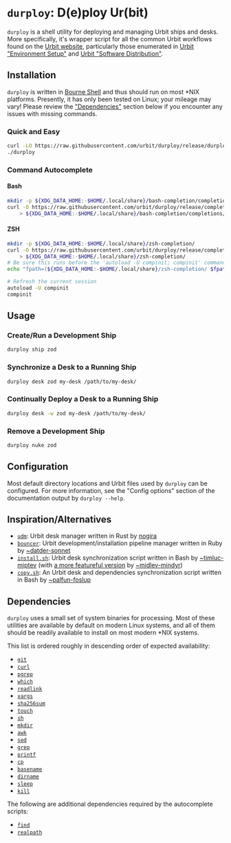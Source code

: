 # `durploy`: D(e)ploy Ur(bit) #

`durploy` is a shell utility for deploying and managing Urbit ships and desks.
More specifically, it's wrapper script for all the common Urbit workflows found
on the [Urbit website], particularly those enumerated in [Urbit "Environment
Setup"] and [Urbit "Software Distribution"].

## Installation ##

`durploy` is written in [Bourne Shell] and thus should run on most \*NIX platforms.
Presently, it has only been tested on Linux; your mileage may vary! Please
review the ["Dependencies"](#dependencies) section below if you encounter any
issues with missing commands.

### Quick and Easy ###

```bash
curl -LO https://raw.githubusercontent.com/urbit/durploy/release/durploy
./durploy
```

### Command Autocomplete ###

#### Bash ####

```bash
mkdir -p ${XDG_DATA_HOME:-$HOME/.local/share}/bash-completion/completions/
curl -O https://raw.githubusercontent.com/urbit/durploy/release/complete/durploy.bash \
	> ${XDG_DATA_HOME:-$HOME/.local/share}/bash-completion/completions/
```

#### ZSH ####

```bash
mkdir -p ${XDG_DATA_HOME:-$HOME/.local/share}/zsh-completion/
curl -O https://raw.githubusercontent.com/urbit/durploy/release/complete/_durploy \
	> ${XDG_DATA_HOME:-$HOME/.local/share}/zsh-completion/
# Be sure this runs before the 'autoload -U compinit; compinit' commands your `.zshrc`
echo "fpath=(${XDG_DATA_HOME:-$HOME/.local/share}/zsh-completion/ $fpath)" >> $ZDOTDIR/.zshrc

# Refresh the current session
autoload -U compinit
compinit
```

## Usage ##

### Create/Run a Development Ship ###

```bash
durploy ship zod
```

### Synchronize a Desk to a Running Ship ###

```bash
durploy desk zod my-desk /path/to/my-desk/
```

### Continually Deploy a Desk to a Running Ship ###

```bash
durploy desk -w zod my-desk /path/to/my-desk/
```

### Remove a Development Ship ###

```bash
durploy nuke zod
```

## Configuration ##

Most default directory locations and Urbit files used by `durploy` can be
configured. For more information, see the "Config options" section of the
documentation output by `durploy --help`.

## Inspiration/Alternatives ##

- [`udm`](https://github.com/nogira/udm): Urbit desk manager written in Rust by
  [nogira](https://github.com/nogira/)
- [`bouncer`](https://github.com/tloncorp/bouncer): Urbit
  development/installation pipeline manager written in Ruby by
  [~datder-sonnet](https://urbit.org/ids/~datder-sonnet)
- [`install.sh`](https://github.com/timlucmiptev/btc-agents/blob/master/install.sh):
  Urbit desk synchronization script written in Bash by
  [~timluc-miptev](https://urbit.org/ids/~timluc-miptev) (with [a more featureful
  version](https://github.com/johnhyde/turf/blob/main/bin/install.sh) by
  [~midlev-mindyr](https://urbit.org/ids/~midlev-mindyr))
- [`copy.sh`](https://github.com/Fang-/suite/blob/master/pkg/copy.sh): An
  Urbit desk and dependencies synchronization script written in Bash by
  [~palfun-foslup](https://urbit.org/ids/~palfun-foslup)

## Dependencies ##

`durploy` uses a small set of system binaries for processing. Most of these
utilities are available by default on modern Linux systems, and all of them
should be readily available to install on most modern \*NIX systems.

This list is ordered roughly in descending order of expected availability:

- [`git`](https://www.man7.org/linux/man-pages/man1/git.1.html)
- [`curl`](https://www.man7.org/linux/man-pages/man1/curl.1.html)
- [`pgrep`](https://www.man7.org/linux/man-pages/man1/pgrep.1.html)
- [`which`](https://linux.die.net/man/1/which)
- [`readlink`](https://www.man7.org/linux/man-pages/man1/readlink.1.html)
- [`xargs`](https://www.man7.org/linux/man-pages/man1/xargs.1p.html)
- [`sha256sum`](https://www.man7.org/linux/man-pages/man1/sha256sum.1.html)
- [`touch`](https://www.man7.org/linux/man-pages/man1/touch.1.html)
- [`sh`](https://www.man7.org/linux/man-pages/man1/sh.1p.html)
- [`mkdir`](https://www.man7.org/linux/man-pages/man1/mkdir.1p.html)
- [`awk`](https://www.man7.org/linux/man-pages/man1/awk.1p.html)
- [`sed`](https://www.man7.org/linux/man-pages/man1/sed.1p.html)
- [`grep`](https://www.man7.org/linux/man-pages/man1/grep.1p.html)
- [`printf`](https://www.man7.org/linux/man-pages/man1/printf.1p.html)
- [`cp`](https://www.man7.org/linux/man-pages/man1/cp.1p.html)
- [`basename`](https://www.man7.org/linux/man-pages/man1/basename.1p.html)
- [`dirname`](https://www.man7.org/linux/man-pages/man1/dirname.1p.html)
- [`sleep`](https://www.man7.org/linux/man-pages/man1/sleep.1p.html)
- [`kill`](https://www.man7.org/linux/man-pages/man1/kill.1.html)

The following are additional dependencies required by the autocomplete scripts:

- [`find`](https://www.man7.org/linux/man-pages/man1/find.1p.html)
- [`realpath`](https://www.man7.org/linux/man-pages/man1/realpath.1.html)


[Bourne Shell]: https://en.wikipedia.org/wiki/Bourne_shell
[Urbit website]: https://developers.urbit.org/
[Urbit "Environment Setup"]: https://developers.urbit.org/guides/core/environment
[Urbit "Software Distribution"]: https://developers.urbit.org/guides/additional/software-distribution
